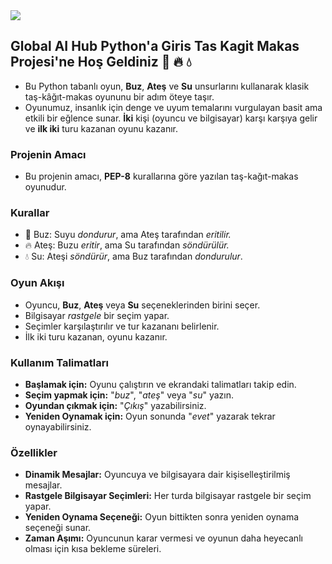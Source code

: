 <img src="https://raw.githubusercontent.com/nepatiess/Tas_Kagit_Makas_ZEYNEP_KOZ/main/resim.png">

## Global AI Hub Python'a Giris Tas Kagit Makas Projesi'ne Hoş Geldiniz 🧊 🔥 💧
- Bu Python tabanlı oyun, **Buz**, **Ateş** ve **Su** unsurlarını kullanarak klasik taş-kâğıt-makas oyununu bir adım öteye taşır.
- Oyunumuz, insanlık için denge ve uyum temalarını vurgulayan basit ama etkili bir eğlence sunar. **İki** kişi (oyuncu ve bilgisayar) karşı karşıya gelir ve **ilk iki** turu kazanan oyunu kazanır.

### Projenin Amacı
- Bu projenin amacı, **PEP-8** kurallarına göre yazılan taş-kağıt-makas oyunudur.

### Kurallar
- 🧊 Buz: Suyu *dondurur*, ama Ateş tarafından *eritilir.*
- 🔥 Ateş: Buzu *eritir*, ama Su tarafından *söndürülür.*
- 💧 Su: Ateşi *söndürür*, ama Buz tarafından *dondurulur*.

### Oyun Akışı
- Oyuncu, **Buz**, **Ateş** veya **Su** seçeneklerinden birini seçer.
- Bilgisayar *rastgele* bir seçim yapar.
- Seçimler karşılaştırılır ve tur kazananı belirlenir.
- İlk iki turu kazanan, oyunu kazanır.

### Kullanım Talimatları
- **Başlamak için:** Oyunu çalıştırın ve ekrandaki talimatları takip edin.
- **Seçim yapmak için:** "*buz*", "*ateş*" veya "*su*" yazın.
- **Oyundan çıkmak için:** "*Çıkış*" yazabilirsiniz.
- **Yeniden Oynamak için:** Oyun sonunda "*evet*" yazarak tekrar oynayabilirsiniz.

### Özellikler
- **Dinamik Mesajlar:** Oyuncuya ve bilgisayara dair kişiselleştirilmiş mesajlar.
- **Rastgele Bilgisayar Seçimleri:** Her turda bilgisayar rastgele bir seçim yapar.
- **Yeniden Oynama Seçeneği:** Oyun bittikten sonra yeniden oynama seçeneği sunar.
- **Zaman Aşımı:** Oyuncunun karar vermesi ve oyunun daha heyecanlı olması için kısa bekleme süreleri.
